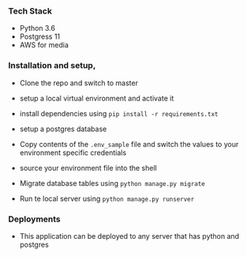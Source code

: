 ### Tech Stack

- Python 3.6
- Postgress 11
- AWS for media
### Installation and setup,

- Clone the repo and switch to master

- setup a local virtual environment and activate it

- install dependencies using `pip install -r requirements.txt`

- setup a postgres database

- Copy contents of the `.env_sample` file and switch the values to your environment specific credentials

- source your environment file into the shell

- Migrate database tables using `python manage.py migrate`

- Run te local server using `python manage.py runserver`


### Deployments

- This application can be deployed to any server that has python and postgres
